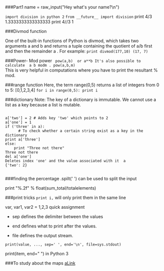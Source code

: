 ###Part1
name = raw_input("Hey what's your name?\n")



`import division in python 2`
`from __future__ import division`
print 4/3
1.3333333333333333 
print 4//3
1


###Divmod function


One of the built-in functions of Python is divmod, which takes two arguments 
a
 and 
b
 and returns a tuple containing the quotient of 
a/b
 first and then the remainder 
a
.
For example:
`print divmod(177,10)
(17, 7)`



###Power- Mod power
`
pow(a,b) 
or
a**b
It's also possible to calculate 
a
b
modm
.
pow(a,b,m)`  
This is very helpful in computations where you have to print the resultant % mod.


###range function
Here, the term range(0,5) returns a list of integers from 0 to 5: [0,1,2,3,4]
`for i in range(0,5):
    print i`
    
###dictionary 
Note: The key of a dictionary is immutable. We cannot use a list as a key because a list is mutable.

`````

a['two'] = 2 # Adds key 'two' which points to 2
a['one'] = 1  
if ('three' in a):
      # To check whether a certain string exist as a key in the dictionary  
print a['three']
else:  
    print "Three not there"
Three not there
del a['one']
Deletes index 'one' and the value associated with it  a
{'two': 2}


``````

###finding the percentage
.spilt(' ') can be used to split the input

print "%.2f" % float(sum_total/totalelements)


###print tricks
`print i,`
will only print them in the same line

var, var1, var2 = 1,2,3
quick assignment

*  sep defines the delimiter between the values

-  end defines what to print after the values. 

-  file defines the output stream.

`print(value, ..., sep=' ', end='\n', file=sys.stdout)`

print(item, end=" ") in Python 3

###To study about the maps 
[aLink](http://www.python-course.eu/lambda.php)


